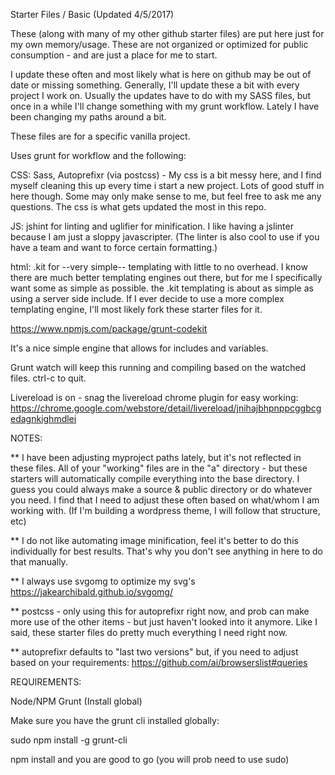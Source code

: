 Starter Files / Basic  (Updated 4/5/2017)

These (along with many of my other github starter files) are put here just for my own memory/usage.  These are not organized or optimized for public consumption - and are just a place for me to start.

I update these often and most likely what is here on github may be out of date or missing something.  Generally, I'll update these a bit with every project I work on.  Usually the updates have to do with my SASS files, but once in a while I'll change something with my grunt workflow.  Lately I have been changing my paths around a bit.

These files are for a specific vanilla project.  

Uses grunt for workflow and the following:

CSS: Sass, Autoprefixr (via postcss) - My css is a bit messy here, and I find myself cleaning this up every time i start a new project.  Lots of good stuff in here though.  Some may only make sense to me, but feel free to ask me any questions.  The css is what gets updated the most in this repo.

JS: jshint for linting and uglifier for minification.  I like having a jslinter because I am just a sloppy javascripter.  (The linter is also cool to use if you have a team and want to force certain formatting.)

html: .kit for --very simple-- templating with little to no overhead.  I know there are much better templating engines out there, but for me I specifically want some as simple as possible. the .kit templating is about as simple as using a server side include.  If I ever decide to use a more complex templating engine, I'll most likely fork these starter files for it.

https://www.npmjs.com/package/grunt-codekit

It's a nice simple engine that allows for includes and variables.

Grunt watch will keep this running and compiling based on the watched files.  ctrl-c to quit.

Livereload is on - snag the livereload chrome plugin for easy working: 
https://chrome.google.com/webstore/detail/livereload/jnihajbhpnppcggbcgedagnkighmdlei


NOTES:

** I have been adjusting myproject paths lately, but it's not reflected in these files.  All of your "working" files are in the "a" directory - but these starters will automatically compile everything into the base directory.  I guess you could always make a source & public directory or do whatever you need. I find that I need to adjust these often based on what/whom I am working with. (If I'm building a wordpress theme, I will follow that structure, etc)

** I do not like automating image minification, feel it's better to do this individually for best results.  That's why you don't see anything in here to do that manually.

** I always use svgomg to optimize my svg's https://jakearchibald.github.io/svgomg/

** postcss - only using this for autoprefixr right now, and prob can make more use of the other items - but just haven't looked into it anymore.  Like I said, these starter files do pretty much everything I need right now.

** autoprefixr defaults to "last two versions" but, if you need to adjust based on your requirements:
https://github.com/ai/browserslist#queries




REQUIREMENTS:

Node/NPM
Grunt (Install global)

Make sure you have the grunt cli installed globally:

sudo npm install -g grunt-cli

npm install and you are good to go  (you will prob need to use sudo)

